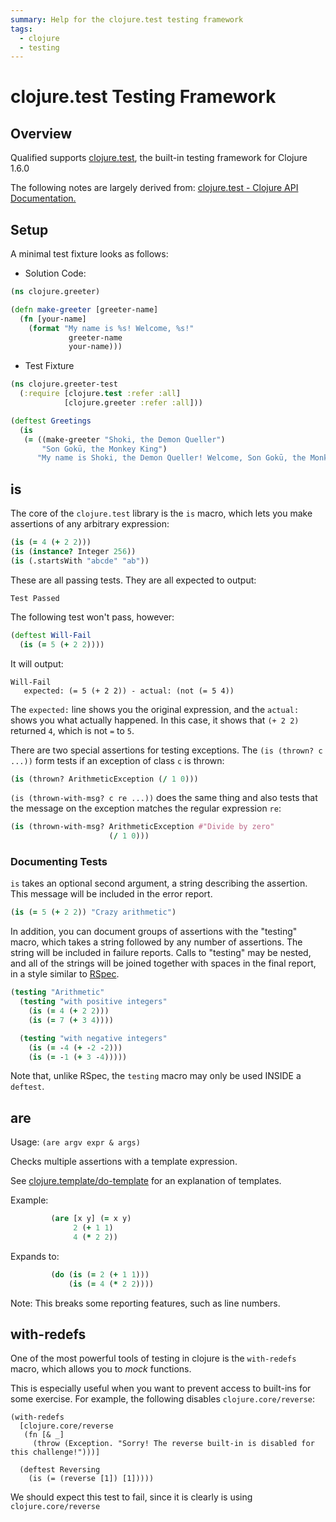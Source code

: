 ```yaml
---
summary: Help for the clojure.test testing framework
tags:
  - clojure
  - testing
---
```


# clojure.test Testing Framework

## Overview

Qualified supports [clojure.test][1], the built-in testing framework for Clojure 1.6.0

The following notes are largely derived from: [clojure.test - Clojure API Documentation.][1]

[1]: http://clojure.github.io/clojure/clojure.test-api.html "clojure.test"

## Setup

A minimal test fixture looks as follows:

 - Solution Code:

```clojure
(ns clojure.greeter)

(defn make-greeter [greeter-name]
  (fn [your-name]
    (format "My name is %s! Welcome, %s!"
             greeter-name
             your-name)))
```

 - Test Fixture

```clojure
(ns clojure.greeter-test
  (:require [clojure.test :refer :all]
            [clojure.greeter :refer :all]))

(deftest Greetings
  (is
   (= ((make-greeter "Shoki, the Demon Queller")
       "Son Gokū, the Monkey King")
      "My name is Shoki, the Demon Queller! Welcome, Son Gokū, the Monkey King!")))
```

## is

The core of the `clojure.test` library is the `is` macro, which lets you make
assertions of any arbitrary expression:

```clojure
(is (= 4 (+ 2 2)))
(is (instance? Integer 256))
(is (.startsWith "abcde" "ab"))
```

These are all passing tests.  They are all expected to output:

```
Test Passed
```

The following test won't pass, however:

```clojure
(deftest Will-Fail
  (is (= 5 (+ 2 2))))
```

It will output:

```
Will-Fail
   expected: (= 5 (+ 2 2)) - actual: (not (= 5 4))
```

The `expected:` line shows you the original expression, and the
`actual:` shows you what actually happened.  In this case, it
shows that `(+ 2 2)` returned `4`, which is not `=` to `5`.

There are two special assertions for testing exceptions.  The
`(is (thrown? c ...))` form tests if an exception of class `c` is
thrown:

```clojure
(is (thrown? ArithmeticException (/ 1 0)))
```

`(is (thrown-with-msg? c re ...))` does the same thing and also
tests that the message on the exception matches the regular
expression `re`:

```clojure
(is (thrown-with-msg? ArithmeticException #"Divide by zero"
                      (/ 1 0)))
```

### Documenting Tests

`is` takes an optional second argument, a string describing the
assertion.  This message will be included in the error report.

```clojure
(is (= 5 (+ 2 2)) "Crazy arithmetic")
```

In addition, you can document groups of assertions with the
"testing" macro, which takes a string followed by any number of
assertions.  The string will be included in failure reports.
Calls to "testing" may be nested, and all of the strings will be
joined together with spaces in the final report, in a style
similar to [RSpec](http://rspec.info/).

```clojure
(testing "Arithmetic"
  (testing "with positive integers"
    (is (= 4 (+ 2 2)))
    (is (= 7 (+ 3 4))))

  (testing "with negative integers"
    (is (= -4 (+ -2 -2)))
    (is (= -1 (+ 3 -4)))))
```

Note that, unlike RSpec, the `testing` macro may only be used
INSIDE a `deftest`.

## are

Usage: `(are argv expr & args)`

Checks multiple assertions with a template expression.

See [clojure.template/do-template](https://clojure.github.io/clojure/clojure.template-api.html#clojure.template/do-template) for an explanation of
templates.

Example:

```clojure
         (are [x y] (= x y)
              2 (+ 1 1)
              4 (* 2 2))
```

Expands to:

```clojure
         (do (is (= 2 (+ 1 1)))
             (is (= 4 (* 2 2))))
```

Note: This breaks some reporting features, such as line numbers.

## with-redefs

One of the most powerful tools of testing in clojure is the `with-redefs` macro, which allows you to *mock* functions.

This is especially useful when you want to prevent access to built-ins for some exercise.  For example, the following disables `clojure.core/reverse`:

```
(with-redefs
  [clojure.core/reverse
   (fn [& _]
     (throw (Exception. "Sorry! The reverse built-in is disabled for this challenge!")))]

  (deftest Reversing
    (is (= (reverse [1]) [1]))))
```

We should expect this test to fail, since it is clearly is using `clojure.core/reverse`
